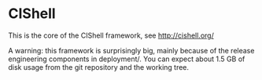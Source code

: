 # CIShell

This is the core of the CIShell framework, see http://cishell.org/

A warning: this framework is surprisingly big, mainly because of the
release engineering components in deployment/.  You can expect about
1.5 GB of disk usage from the git repository and the working tree.

